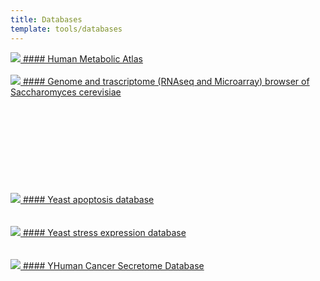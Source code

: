 ```yaml
---
title: Databases
template: tools/databases
---
```


<a href="http://www.metabolicatlas.com/">
  <img class="project-logo" src="/img/logo_hma.png"></img>
#### Human Metabolic Atlas
</a><br><br>

<a href="http://www.sysbio.se/Yseq/">
  <img class="project-logo" src="/img/logo_yseq.png"></img>
#### Genome and trascriptome (RNAseq and Microarray) browser of Saccharomyces cerevisiae
</a><br><br><br><br><br><br><br><br><br><br>

<a href="http://www.ycelldeath.com/yapoptosis/">
  <img class="project-logo" src="/img/logo_yapop.gif"></img>
#### Yeast apoptosis database
</a><br><br><br>

<a href="http://www.ystrexdb.com/">
  <img class="project-logo" src="/img/logo_ystrex.png"></img>
#### Yeast stress expression database
</a><br><br><br>

<a href="http://cancersecretome.org/">
  <img class="project-logo" src="/img/logo_hcsd.png"></img>
#### YHuman Cancer Secretome Database
</a><br><br>
